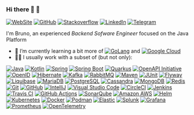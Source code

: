 ### Hi there 🙂 👋

[![WebSite](https://img.shields.io/badge/-Bruno_Ribeiro-555?logo=linkedin&style=for-the-badge&logoColor=0077B5)](http://brunocesar.com/)
[![GitHub](https://img.shields.io/github/followers/brunocribeiro?label=bruno%20ribeiro&logo=github&style=for-the-badge)](https://github.com/brunocribeiro)
[![Stackoverflow](https://img.shields.io/badge/-Bruno%20Ribeiro-555?logo=stack-overflow&style=for-the-badge)](https://stackoverflow.com/users/1783062)
[![LinkedIn](https://img.shields.io/badge/-Bruno_Ribeiro-555?logo=linkedin&style=for-the-badge&logoColor=0077B5)](https://www.linkedin.com/in/brunocesarsilva)
[![Telegram](https://img.shields.io/badge/-@BrunoRibeiro-555?logo=telegram&style=for-the-badge)](https://t.me/brunocrsilva)

I'm Bruno, an experienced *Backend Sofware Engineer* focused on the Java Platform

- 🌱 I’m currently learning a bit more of [![GoLang](https://img.shields.io/badge/-Go-00ADD8?style=flat-square&logo=go&logoColor=white)](https://go.dev/) and [![Google Cloud](https://img.shields.io/badge/-Google_Cloud-4285F4?style=flat-square&logo=google-cloud&logoColor=white)](https://cloud.google.com/)
- 👨‍💻 I usually work with a subset of (but not only):

[![Java](https://img.shields.io/badge/-Java-007396?style=flat-square&logo=java)](https://www.java.com/)
[![Kotlin](https://img.shields.io/badge/-Kotlin-0095D5?&style=flat-square&logo=kotlin&logoColor=white)](https://kotlinlang.org/)
[![Spring](https://img.shields.io/badge/-Spring-6DB33F?style=flat-square&logo=spring&logoColor=white)](https://spring.io/)
[![Spring Boot](https://img.shields.io/badge/-Spring_Boot-6DB33F?style=flat-square&logo=springboot&logoColor=white)](https://spring.io/projects/spring-boot)
[![Quarkus](https://img.shields.io/badge/-Quarkus-4695EB?&style=flat-square&logo=quarkus&logoColor=white)](https://quarkus.io/)
[![OpenAPI Initiative](https://img.shields.io/badge/-OpenAPI_Initiative-6BA539?&style=flat-square&logo=openapiinitiative&logoColor=white)](https://www.openapis.org/)
[![OpenID](https://img.shields.io/badge/-OpenID-F78C40?&style=flat-square&logo=openid&logoColor=white)](https://openid.net/)
[![Hibernate](https://img.shields.io/badge/-Hibernate-59666C?&style=flat-square&logo=hibernate&logoColor=white)](https://hibernate.org/)
[![Kafka](https://img.shields.io/badge/-Apache_Kafka-231F20?style=flat-square&logo=apachekafka&logoColor=white)](https://kafka.apache.org/)
[![RabbitMQ](https://img.shields.io/badge/-RabbitMQ-FF6600?&style=flat-square&logo=rabbitmq&logoColor=white)](https://www.rabbitmq.com/)
[![Maven](https://img.shields.io/badge/-Maven-C71A36?&style=flat-square&logo=apachemaven&logoColor=white)](https://maven.apache.org/)
[![JUnit](https://img.shields.io/badge/-JUnit-25A162?&style=flat-square&logo=junit&logoColor=white)](https://junit.org/junit5/)
[![Flyway](https://img.shields.io/badge/-Flyway-CC0200?&style=flat-square&logo=flyway&logoColor=white)](https://flywaydb.org/)
[![Liquibase](https://img.shields.io/badge/-Liquibase-2962FF?&style=flat-square&logo=liquibase&logoColor=white)](https://liquibase.org/)
[![MariaDB](https://img.shields.io/badge/-MariaDB-003545?&style=flat-square&logo=mariadb&logoColor=white)](https://mariadb.org/)
[![PostgreSQL](https://img.shields.io/badge/-PostgreSQL-4169E1?&style=flat-square&logo=postgresql&logoColor=white)](https://www.postgresql.org/)
[![Cassandra](https://img.shields.io/badge/-Apache_Cassandra-1287B1?&style=flat-square&logo=apachecassandra&logoColor=white)](https://cassandra.apache.org/)
[![MongoDB](https://img.shields.io/badge/-MongoDB-47A248?&style=flat-square&logo=mongodb&logoColor=white)](https://www.mongodb.com/)
[![Redis](https://img.shields.io/badge/-Redis-DC382D?&style=flat-square&logo=redis&logoColor=white)](https://redis.io/)
[![Git](https://img.shields.io/badge/-Git-181717?style=flat-square&logo=git)](https://git-scm.com/)
[![GitHub](https://img.shields.io/badge/-GitHub-181717?style=flat-square&logo=github)](https://github.com/)
[![IntelliJ](https://img.shields.io/badge/-IntelliJ_IDEA-181717?style=flat-square&logo=intellij-idea&logoColor=white)](https://www.jetbrains.com/idea/)
[![Visual Studio Code](https://img.shields.io/badge/-Visual_Studio_Code-007ACC?&style=flat-square&logo=visualsStudiocode&logoColor=white)](https://code.visualstudio.com/)
[![CircleCI](https://img.shields.io/badge/-Circle_CI-343434?&style=flat-square&logo=circleci&logoColor=white)](https://circleci.com/)
[![Jenkins](https://img.shields.io/badge/-Jenkins-D24939?&style=flat-square&logo=jenkins&logoColor=white)](https://www.jenkins.io/)
[![Travis CI](https://img.shields.io/badge/-Travis_CI-3EAAAF?&style=flat-square&logo=travisci&logoColor=white)](https://travis-ci.org/)
[![GitHub Actions](https://img.shields.io/badge/-GitHub_Actions-2088FF?&style=flat-square&logo=githubactions&logoColor=white)](https://github.com/features/actions)
[![SonarQube](https://img.shields.io/badge/-SonarQube-4E9BCD?&style=flat-square&logo=sonarqube&logoColor=white)](https://www.sonarqube.org/)
[![Amazon AWS](https://img.shields.io/badge/-Amazon_AWS-232F3E?&style=flat-square&logo=amazonaws&logoColor=white)](https://aws.amazon.com/)
[![Helm](https://img.shields.io/badge/-Helm-0F1689?&style=flat-square&logo=helm&logoColor=white)](https://helm.sh/)
[![Kubernetes](https://img.shields.io/badge/-Kubernetes-326CE5?&style=flat-square&logo=kubernetes&logoColor=white)](https://kubernetes.io/)
[![Docker](https://img.shields.io/badge/-Docker-2496ED?style=flat-square&logo=docker&logoColor=white)](https://www.docker.com/)
[![Podman](https://img.shields.io/badge/-Podman-892CA0?&style=flat-square&logo=podman&logoColor=white)](https://podman.io/)
[![Elastic](https://img.shields.io/badge/-Elastic-005571?&style=flat-square&logo=elastic&logoColor=white)](https://www.elastic.co/)
[![Splunk](https://img.shields.io/badge/-Splunk-000000?&style=flat-square&logo=splunk&logoColor=white)](https://www.splunk.com/)
[![Grafana](https://img.shields.io/badge/-Grafana-F46800?&style=flat-square&logo=grafana&logoColor=white)](https://grafana.com/)
[![Prometheus](https://img.shields.io/badge/-Prometheus-E6522C?&style=flat-square&logo=prometheus&logoColor=white)](https://prometheus.io/)
[![OpenTelemetry](https://img.shields.io/badge/-OpenTelemetry-000000?&style=flat-square&logo=opentelemetry&logoColor=white)](https://opentelemetry.io/)
